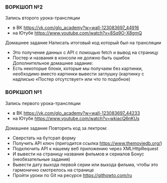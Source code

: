 ### ВОРКШОП №2
Запись второго урока-трансляции
* в ВК https://vk.com/glo_academy?w=wall-123083697_44916
* на Ютубе https://www.youtube.com/watch?v=8Sq9O-X8gmQ

Домашнее задание
Написать итоговый код который был на трансляции
* Это получение данных с API с помощью fetch и вывод на страницу
* Постер и названия
в консоли не должно быть ошибок
Дополнительное домашнее задание:
* Есть некоторые блоки, которые мы получаем без картинки, необходимо вместо картинки вывести заглушку (картинку с надписью «Постер отсутствует» или что то подобное)

### ВОРКШОП №1
Запись первого урока-трансляции
* в ВК https://vk.com/glo_academy?w=wall-123083697_44233
* на Ютубе https://www.youtube.com/watch?v=wkiacQ6nKUs

Домашнее задание
Повторить код за лектром:
* Сверстать на бутсрап форму
* Получить API ключ (пригодится ссылка https://www.themoviedb.org/)
* Подключить API к нашему веб приложению через XMLHttpRequest
* И вывести на страницу названия фильмов и сериалов
Бонус (необязательные задания)
* Вывести дату выхода первой серии или выхода фильма, чтобы это гармонично смотрелось на странице
* Пройти уроки по Git на ресурсе https://githowto.com/ru
